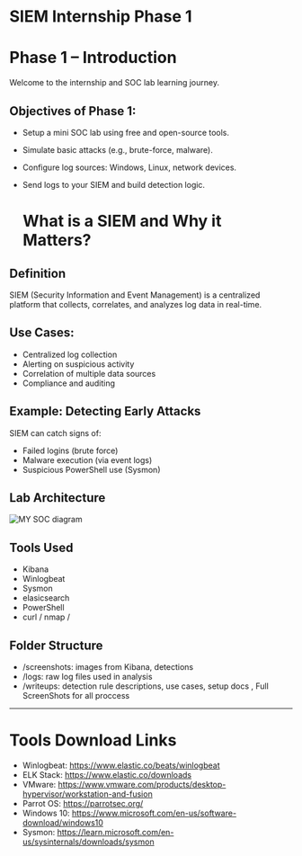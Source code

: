 ﻿# SIEM Internship Phase 1
 # Phase 1 – Introduction

Welcome to the internship and SOC lab learning journey.

## Objectives of Phase 1:
- Setup a mini SOC lab using free and open-source tools.
- Simulate basic attacks (e.g., brute-force, malware).
- Configure log sources: Windows, Linux, network devices.
- Send logs to your SIEM and build detection logic.

  # What is a SIEM and Why it Matters?

## Definition
SIEM (Security Information and Event Management) is a centralized platform that collects, correlates, and analyzes log data in real-time.

## Use Cases:
- Centralized log collection
- Alerting on suspicious activity
- Correlation of multiple data sources
- Compliance and auditing

## Example: Detecting Early Attacks
SIEM can catch signs of:
- Failed logins (brute force)
- Malware execution (via event logs)
- Suspicious PowerShell use (Sysmon)

## Lab Architecture
![MY SOC diagram](https://github.com/user-attachments/assets/b811d43b-b48e-4dc5-aa98-a4efcaf5b084)

## Tools Used
- Kibana
- Winlogbeat
- Sysmon
- elasicsearch
- PowerShell
- curl / nmap / 

## Folder Structure
- /screenshots: images from Kibana, detections
- /logs: raw log files used in analysis
- /writeups: detection rule descriptions, use cases, setup docs , Full ScreenShots for all proccess

---

# Tools Download Links
- Winlogbeat: https://www.elastic.co/beats/winlogbeat
- ELK Stack: https://www.elastic.co/downloads
- VMware: https://www.vmware.com/products/desktop-hypervisor/workstation-and-fusion
- Parrot OS: https://parrotsec.org/
- Windows 10: https://www.microsoft.com/en-us/software-download/windows10
- Sysmon: https://learn.microsoft.com/en-us/sysinternals/downloads/sysmon




